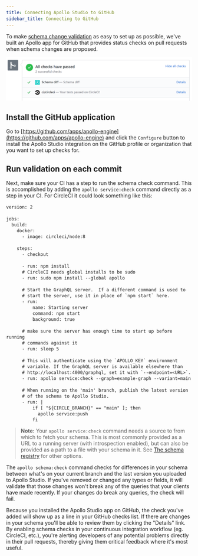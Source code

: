 ```yaml
---
title: Connecting Apollo Studio to GitHub
sidebar_title: Connecting to GitHub
---
```


To make [schema change validation](/schema-validation/) as easy to set up as possible, we've built an Apollo app for GitHub that provides status checks on pull requests when schema changes are proposed.

![GitHub Status View](./img/schema-validation/github-check.png)

## Install the GitHub application

Go to [https://github.com/apps/apollo-engine](https://github.com/apps/apollo-engine) and click the `Configure` button to install the Apollo Studio integration on the GitHub profile or organization that you want to set up checks for.

## Run validation on each commit

Next, make sure your CI has a step to run the schema check command. This is accomplished by adding the `apollo service:check` command directly as a step in your CI. For CircleCI it could look something like this:

```yaml{13,29,33-36}
version: 2

jobs:
  build:
    docker:
      - image: circleci/node:8

    steps:
      - checkout

      - run: npm install
      # CircleCI needs global installs to be sudo
      - run: sudo npm install --global apollo

      # Start the GraphQL server.  If a different command is used to
      # start the server, use it in place of `npm start` here.
      - run:
          name: Starting server
          command: npm start
          background: true

      # make sure the server has enough time to start up before running
      # commands against it
      - run: sleep 5

      # This will authenticate using the `APOLLO_KEY` environment
      # variable. If the GraphQL server is available elsewhere than
      # http://localhost:4000/graphql, set it with `--endpoint=<URL>`.
      - run: apollo service:check --graph=example-graph --variant=main

      # When running on the 'main' branch, publish the latest version
      # of the schema to Apollo Studio.
      - run: |
          if [ "${CIRCLE_BRANCH}" == "main" ]; then
            apollo service:push
          fi
```

> **Note:** Your `apollo service:check` command needs a source to from which to fetch your schema. This is most commonly provided as a URL to a running server (with introspection enabled), but can also be provided as a path to a file with your schema in it. See [The schema registry](./schema/registry/) for other options.

The `apollo schema:check` command checks for differences in your schema between what's on your current branch and the last version you uploaded to Apollo Studio. If you've removed or changed any types or fields, it will validate that those changes won't break any of the queries that your clients have made recently. If your changes do break any queries, the check will fail.

Because you installed the Apollo Studio app on GitHub, the check you've added will show up as a line in your GitHub checks list. If there are changes in your schema you'll be able to review them by clicking the "Details" link. By enabling schema checks in your continuous integration workflow (eg. CircleCI, etc.), you're alerting developers of any potential problems directly in their pull requests, thereby giving them critical feedback where it's most useful.
